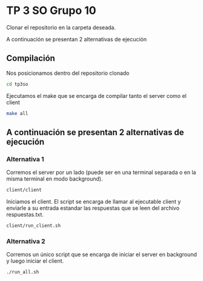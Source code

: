 # TP 3 SO Grupo 10

Clonar el repositorio en la carpeta deseada.

A continuación se presentan 2 alternativas de ejecución

## Compilación

Nos posicionamos dentro del repositorio clonado
```bash
cd tp3so
```
Ejecutamos el make que se encarga de compilar tanto el server como el client
```bash
make all
```
## A continuación se presentan 2 alternativas de ejecución

### Alternativa 1

Corremos el server por un lado (puede ser en una terminal separada o en la misma terminal en modo background).
```bash
client/client
```

Iniciamos el client. El script se encarga de llamar al ejecutable client y enviarle a su entrada estandar las respuestas que se leen del archivo respuestas.txt.

```bash
client/run_client.sh
```



### Alternativa 2

Corremos un único script que se encarga de iniciar el server en background y luego iniciar el client.
```bash
./run_all.sh
```
